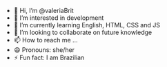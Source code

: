 - 👋 Hi, I’m @valeriaBrit
- 👀 I’m interested in development
- 🌱 I’m currently learning English, HTML, CSS and JS
- 💞️ I’m looking to collaborate on future knowledge
- 📫 How to reach me ...
- 😄 Pronouns: she/her
- ⚡ Fun fact: I am Brazilian

<!---
valeriaBrit/valeriaBrit is a ✨ special ✨ repository because its `README.md` (this file) appears on your GitHub profile.
You can click the Preview link to take a look at your changes.
--->
